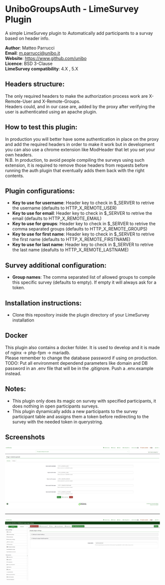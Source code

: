 # UniboGroupsAuth - LimeSurvey Plugin
A simple LimeSurvey plugin to Automatically add participants to a survay based on header info.

**Author**: Matteo Parrucci  
**Email**: m.parrucci@unibo.it  
**Website**: https://www.github.com/unibo  
**Licence**: BSD 3-Clause  
**LimeSurvey compatibility**: 4.X , 5.X

## Headers structure:
The only required headers to make the authorization process work are X-Remote-User and X-Remote-Groups.  
Headers could, and in our case are, added by the proxy after verifying the user is authenticated using an apache plugin.

## How to test this plugin:
In production you will better have some authentication in place on the proxy and add the required headers in order to make it work but in development you can also use a chrome extension like ModHeader that let you set your own headers.  
N.B. In production, to avoid people compiling the surveys using such extension, it is required to remove those headers from requests before running the auth plugin that eventually adds them back with the right contents.

## Plugin configurations:
- **Key to use for username**: Header key to check in $_SERVER to retrive the username (defaults to HTTP_X_REMOTE_USER)  
- **Key to use for email**: Header key to check in $_SERVER to retrive the email (defaults to HTTP_X_REMOTE_EMAIL)  
- **Key to use for groups**: Header key to check in $_SERVER to retrive the comma separated groups (defaults to HTTP_X_REMOTE_GROUPS)  
- **Key to use for first name**: Header key to check in $_SERVER to retrive the first name (defaults to HTTP_X_REMOTE_FIRSTNAME)  
- **Key to use for last name**: Header key to check in $_SERVER to retrive the last name (deafults to HTTP_X_REMOTE_LASTNAME)  

## Survey additional configuration:
- **Group names**: The comma separated list of allowed groups to compile this specific survey (defaults to empty). If empty it will always ask for a token.

## Installation instructions:
- Clone this repository inside the plugin directory of your LimeSurvey installation

## Docker
This plugin also contains a docker folder. It is used to develop and it is made of nginx -> php-fpm -> mariadb.  
Please remember to change the database password if using on production.  
TODO: Put all environment dependend parameters like domain and DB password in an .env file that will be in the .gitignore. Push a .env.example instead.


## Notes: 
- This plugin only does its magic on survey with specified participants, it does nothing in open participants surveys.
- This plugin dynamically adds a new participants to the survey participant table and assigns them a token before redirecting to the survey with the needed token in querystring.


## Screenshots
![Plugin configurations](docs/screenshots/Screenshot1.png)

<hr>

![Survey configuration](docs/screenshots/Screenshot2.png)
